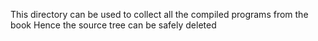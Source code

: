 This directory can be used to collect all the compiled programs from the book
Hence the source tree can be safely deleted
